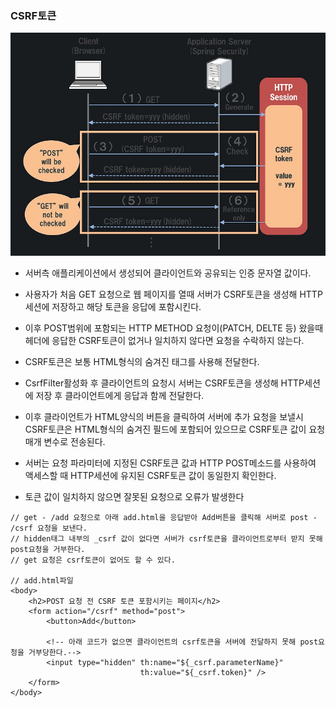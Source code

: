 ### CSRF토큰

<img src="https://raw.githubusercontent.com/pansakr/TIL/refs/heads/main/%EC%9D%B4%EB%AF%B8%EC%A7%80/Spring/Security/csrf.jpg" alt="csrf">

* 서버측 애플리케이션에서 생성되어 클라이언트와 공유되는 인증 문자열 값이다.

* 사용자가 처음 GET 요청으로 웹 페이지를 열때 서버가 CSRF토큰을 생성해 HTTP세션에 저장하고 해당 토큰을 응답에 포함시킨다.

* 이후 POST범위에 포함되는 HTTP METHOD 요청이(PATCH, DELTE 등) 왔을때 헤더에 응답한 CSRF토큰이 없거나 일치하지 않다면 요청을 수락하지 않는다.

* CSRF토큰은 보통 HTML형식의 숨겨진 태그를 사용해 전달한다.

* CsrfFilter활성화 후 클라이언트의 요청시 서버는 CSRF토큰을 생성해 HTTP세션에 저장 후 클라이언트에게 응답과 함께 전달한다.

* 이후 클라이언트가 HTML양식의 버튼을 클릭하여 서버에 추가 요청을 보낼시 CSRF토큰은 HTML형식의 숨겨진 필드에 포함되어 있으므로 CSRF토큰 값이 요청 매개 변수로 전송된다.

* 서버는 요청 파라미터에 지정된 CSRF토큰 값과 HTTP POST메소드를 사용하여 액세스할 때 HTTP세션에 유지된 CSRF토큰 값이 동일한지 확인한다.

* 토큰 값이 일치하지 않으면 잘못된 요청으로 오류가 발생한다
```
// get - /add 요청으로 아래 add.html을 응답받아 Add버튼을 클릭해 서버로 post - /csrf 요청을 보낸다.
// hidden태그 내부의 _csrf 값이 없다면 서버가 csrf토큰을 클라이언트로부터 받지 못해 post요청을 거부한다.
// get 요청은 csrf토큰이 없어도 할 수 있다.

// add.html파일
<body>
    <h2>POST 요청 전 CSRF 토큰 포함시키는 페이지</h2>
    <form action="/csrf" method="post">
        <button>Add</button>

        <!-- 아래 코드가 없으면 클라이언트의 csrf토큰을 서버에 전달하지 못해 post요청을 거부당한다.-->
        <input type="hidden" th:name="${_csrf.parameterName}"
                             th:value="${_csrf.token}" />
    </form>
</body>
```
